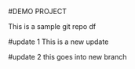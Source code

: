 #DEMO PROJECT

This is a sample git repo
df

#update 1
This is a new update

#update 2
this goes into new branch
